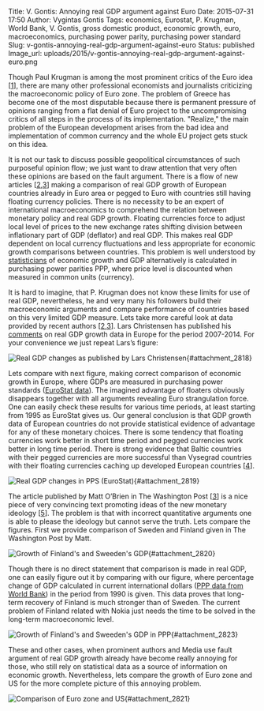 Title: V. Gontis: Annoying real GDP argument against Euro
Date: 2015-07-31 17:50
Author: Vygintas Gontis
Tags: economics, Eurostat, P. Krugman, World Bank, V. Gontis, gross domestic product, economic growth, euro, macroeconomics, purchasing power parity, purchasing power standard
Slug: v-gontis-annoying-real-gdp-argument-against-euro
Status: published
Image_url: uploads/2015/v-gontis-annoying-real-gdp-argument-against-euro.png

Though Paul Krugman is among the most
prominent critics of the Euro idea
\[[1](https://krugman.blogs.nytimes.com/2015/07/22/annoying-euro-apologetics/?smid=tw-NytimesKrugman&seid=auto&_r=0)\],
there are many other professional economists and journalists criticizing
the macroeconomic policy of Euro zone. The problem of Greece has become
one of the most disputable because there is permanent pressure of
opinions ranging from a flat denial of Euro project to the
uncompromising critics of all steps in the process of its
implementation. "Realize," the main problem of the European development
arises from the bad idea and implementation of common currency and the
whole EU project gets stuck on this idea.<!--more-->

It is not our task to discuss possible geopolitical circumstances of
such purposeful opinion flow; we just want to draw attention that very
often these opinions are based on the fault argument. There is a flow of
new articles
\[[2](https://seekingalpha.com/article/3322825-the-euro-a-monetary-strangulation-mechanism),[3](https://www.washingtonpost.com/blogs/wonkblog/wp/2015/07/23/finland-is-the-poster-child-for-why-the-euro-doesnt-work/)\]
making a comparison of real GDP growth of European countries already in
Euro area or pegged to Euro with countries still having floating
currency policies. There is no necessity to be an expert of
international macroeconomics to comprehend the relation between monetary
policy and real GDP growth. Floating currencies force to adjust local
level of prices to the new exchange rates shifting division between
inflationary part of GDP (deflator) and real GDP. This makes real GDP
dependent on local currency fluctuations and less appropriate for
economic growth comparisons between countries. This problem is well
understood by
[statisticians](https://www.worldbank.org/depweb/beyond/beyondco/beg_02.pdf)
of economic growth and GDP alternatively is calculated in purchasing
power parities PPP, where price level is discounted when measured in
common units (currency).

It is hard to imagine, that P. Krugman does not know these limits for
use of real GDP, nevertheless, he and very many his followers build
their macroeconomic arguments and compare performance of countries based
on this very limited GDP measure. Lets take more careful look at data
provided by recent authors
\[[2](https://seekingalpha.com/article/3322825-the-euro-a-monetary-strangulation-mechanism),[3](https://www.washingtonpost.com/blogs/wonkblog/wp/2015/07/23/finland-is-the-poster-child-for-why-the-euro-doesnt-work/)\].
Lars Christensen has published his
[comments](https://seekingalpha.com/article/3322825-the-euro-a-monetary-strangulation-mechanism)
on real GDP growth data in Europe for the period 2007-2014. For your
convenience we just repeat Lars’s figure:

![Real GDP changes as published by Lars
Christensen]({static}/uploads/2015/LChristensenGDPcomp-e1438013376913.png
"Real GDP %-change 2007-2015, published by Lars
Christensen."){#attachment_2818} 

Lets compare with next figure, making correct comparison of economic
growth in Europe, where GDPs are measured in purchasing power standards
([EuroStat
data](https://ec.europa.eu/eurostat/web/products-datasets/-/tec00114)).
The imagined advantage of floaters obviously disappears together with
all arguments revealing Euro strangulation force. One can easily check
these results for various time periods, at least starting from 1995 as
EuroStat gives us. Our general conclusion is that GDP growth data of
European countries do not provide statistical evidence of advantage for
any of these monetary choices. There is some tendency that floating
currencies work better in short time period and pegged currencies work
better in long time period. There is strong evidence that Baltic
countries with their pegged currencies are more successful than Vysegrad
countries with their floating currencies caching up developed European
countries
\[[4](https://gontis.eu/en/2013/07/baltijos-valstybiu-ekonomikos-vejasi-ir-lenkia-vysegrado-salis/)\].

![Real GDP changes in PPS
(EuroStat)]({static}/uploads/2015/GDP-PPP-Eurostat2015.png "Real GDP
%-change 2005-2014, evaluated from EuroStat data in PPS."){#attachment_2819} 

The article published by Matt O’Brien in The Washington Post
\[[3](https://www.washingtonpost.com/blogs/wonkblog/wp/2015/07/23/finland-is-the-poster-child-for-why-the-euro-doesnt-work/)\]
is a nice piece of very convincing text promoting ideas of the new
monetary ideology
\[[5](https://www.economist.com/blogs/freeexchange/2013/07/quantitative-easing)\].
The problem is that with incorrect quantitative arguments one is able to
please the ideology but cannot serve the truth. Lets compare the
figures. First we provide comparison of Sweden and Finland given in The
Washington Post by Matt.

![Growth of Finland's and Sweeden's
GDP]({static}/uploads/2015/SweedenFinlandComparisonThWP.png "Comparison of
GDP percentage change between Finland and Sweden starting from
1989."){#attachment_2820} 

Though there is no direct statement that comparison is made in real GDP,
one can easily figure out it by comparing with our figure, where
percentage change of GDP calculated in current international dollars
([PPP data from World
Bank](https://data.worldbank.org/indicator/NY.GDP.MKTP.PP.CD)) in the
period from 1990 is given. This data proves that long-term recovery of
Finland is much stronger than of Sweden. The current problem of Finland
related with Nokia just needs the time to be solved in the long-term
macroeconomic level.

![Growth of Finland's and Sweeden's GDP in
PPP]({static}/uploads/2015/v-gontis-annoying-real-gdp-argument-against-euro.png
"Comparison of GDP percentage growth between Finland and Sweden evaluated in
current international dollars (PPP data from World
Bank)."){#attachment_2823} 

These and other cases, when prominent authors and Media use fault
argument of real GDP growth already have become really annoying for
those, who still rely on statistical data as a source of information on
economic growth. Nevertheless, lets compare the growth of Euro zone and
US for the more complete picture of this annoying problem.

![Comparison of Euro zone and
US]({static}/uploads/2015/EuroZone_USA_WB_current_intern_dollars-e1438052388176.png
"Comparison of Euro zone and US."){#attachment_2821} 

